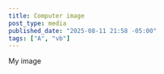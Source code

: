 ```yaml
---
title: Computer image
post_type: media
published_date: "2025-08-11 21:58 -05:00"
tags: ["A", "vb"]
---
```


My image
